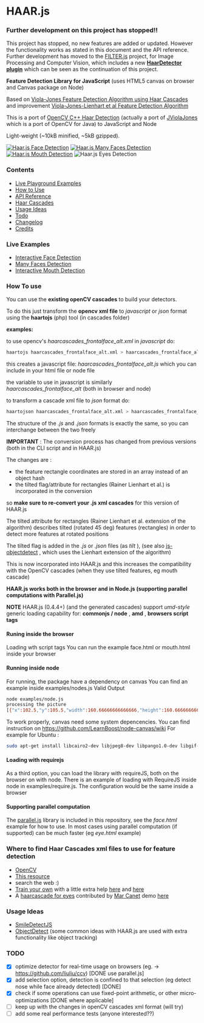 # HAAR.js 

### Further development on this project has stopped!!

This project has stopped, no new features are added or updated. However the functionality works as stated in this document and the API reference. Further development has moved to the [FILTER.js](https://github.com/foo123/FILTER.js) project, for Image Processing and Computer Vision, which includes a new [**HaarDetector plugin**](https://github.com/foo123/FILTER.js/blob/master/src/plugins/HaarDetector.js) which can be seen as the continuation of this project.


__Feature Detection Library for JavaScript__    (uses HTML5 canvas on browser and Canvas package on Node)

Based on [Viola-Jones Feature Detection Algorithm using Haar Cascades](http://www.cs.cmu.edu/~efros/courses/LBMV07/Papers/viola-cvpr-01.pdf)
and improvement [Viola-Jones-Lienhart et al Feature Detection Algorithm](http://www.multimedia-computing.de/mediawiki//images/5/52/MRL-TR-May02-revised-Dec02.pdf)

This is a port of [OpenCV C++ Haar Detection](http://opencv.org/) (actually a port of [JViolaJones](http://code.google.com/p/jviolajones/) which is a port of OpenCV for Java) to JavaScript and Node

Light-weight (~10kB minified, ~5kB gzipped).

[![Haar.js Face Detection](/examples/haar-face-detection.png)](https://foo123.github.com/examples/face-detection/)
[![Haar.js Many Faces Detection](/examples/haar-faces-detection.png)](https://foo123.github.com/examples/faces-detection/)
[![Haar.js Mouth Detection](/examples/haar-mouth-detection.png)](https://foo123.github.com/examples/mouth-detection/)
![Haar.js Eyes Detection](/examples/haar-eyes-detection.png)

### Contents

* [Live Playground Examples](#live-examples)
* [How to Use](#how-to-use)
* [API Reference](/api-reference.md)
* [Haar Cascades](#where-to-find-haar-cascades-xml-files-to-use-for-feature-detection)
* [Usage Ideas](#usage-ideas)
* [Todo](#todo)
* [Changelog](/changelog.md)
* [Credits](/credits.md)

### Live Examples
* [Interactive Face Detection](https://foo123.github.com/examples/face-detection/)
* [Many Faces Detection](https://foo123.github.com/examples/faces-detection/)
* [Interactive Mouth Detection](https://foo123.github.com/examples/mouth-detection/)


### How To use
You can use the __existing openCV cascades__  to build your detectors.

To do this just transform the __opencv xml file__ to *javascript* or *json* format
using the __haartojs__ (php) tool (in cascades folder)

__examples:__

to use opencv's *haarcascades_frontalface_alt.xml*  in *javascript* do:

```bash
haartojs haarcascades_frontalface_alt.xml > haarcascades_frontalface_alt.js
```

this creates a javascript file:   *haarcascades_frontalface_alt.js*
which you can include in your html file or node file

the variable to use in javascript is similarly  
*haarcascades_frontalface_alt*  (both in browser and node)

to transform a cascade xml file to *json* format do:

```bash
haartojson haarcascades_frontalface_alt.xml > haarcascades_frontalface_alt.json
```

The structure of the *.js* and *.json* formats is exactly the same, so you can interchange between the two freely


__IMPORTANT__ : The conversion process has changed from previous versions (both in the CLI script and in HAAR.js)

The changes are :

* the feature rectangle coordinates are stored in an array instead of an object hash
* the tilted flag/attribute for rectangles (Rainer Lienhart et al.) is incorporated in the conversion

so __make sure to re-convert your .js xml cascades__ for this version of HAAR.js

The tilted attribute for rectangles (Rainer Lienhart et al. extension of the algorithm) describes tilted (rotated 45 deg) features (rectangles)
in order to detect more features at rotated positions

The tilted flag is added in the *.js* or *.json* files (as *tilt* ), 
(see also [js-objectdetect](https://github.com/mtschirs/js-objectdetect) , which uses the Lienhart extension of the algorithm)

This is now incorporated into HAAR.js and this increases the compatibility 
with the OpenCV cascades (when they use tilted features, eg mouth cascade)


__HAAR.js works both in the browser and in Node.js (supporting parallel computations with Parallel.js)__


**NOTE** HAAR.js (0.4.4+) (and the generated cascades) support *umd-style* generic loading capability for: **commonjs / node** , **amd** , **browsers script tags**


#### Runing inside the browser
 Loading wth script tags
    You can run the example face.html or mouth.html inside your browser

#### Running inside node
 For running, the package have a dependency on canvas
 You can find an example inside examples/nodes.js
Valid Output
```bash
node examples/node.js 
processing the picture
[{"x":102.5,"y":105.5,"width":160.66666666666666,"height":160.66666666666666}]
```

To work properly, canvas need some system depencencies.
You can find instruction on https://github.com/LearnBoost/node-canvas/wiki
For example for Ubuntu : 
```bash
sudo apt-get install libcairo2-dev libjpeg8-dev libpango1.0-dev libgif-dev
```

#### Loading with requirejs
 As a third option, you can load the library with requireJS, both on the browser on with node.
There is an example of loading with RequireJS inside node in examples/require.js.
The configuration would be the same inside a browser


#### Supporting parallel computation
 The [parallel.js](https://github.com/adambom/parallel.js) library is included in this repository, see the _face.html_ example for how to use.
 In most cases using parallel computation (if supported) can be much faster (eg _eye.html_ example)


### Where to find Haar Cascades xml files to use for feature detection
* [OpenCV](http://opencv.org/)
* [This resource](http://alereimondo.no-ip.org/OpenCV/34)
* search the web :)
* [Train your own](http://docs.opencv.org/doc/user_guide/ug_traincascade.html) with a little extra help [here](http://note.sonots.com/SciSoftware/haartraining.html) and [here](http://coding-robin.de/2013/07/22/train-your-own-opencv-haar-classifier.html)
* A [haarcascade for eyes](http://www-personal.umich.edu/~shameem/haarcascade_eye.html) contributed by [Mar Canet](https://github.com/mcanet) demo [here](/examples/eye.html)



### Usage Ideas
* [SmileDetectJS](https://github.com/roironn/SmileDetectJS)
* [ObjectDetect](https://github.com/mtschirs/js-objectdetect) (some common ideas with HAAR.js are used with extra functionality like object tracking)



### TODO
- [x] optimize detector for real-time usage on browsers (eg. -> https://github.com/liuliu/ccv) [DONE use parallel.js]
- [x] add selection option, detection is confined to that selection (eg detect nose while face already detected) [DONE]
- [x] check if some operations can use fixed-point arithmetic, or other micro-optimizations [DONE where applicable]
- [ ] keep up with the changes in openCV cascades xml format (will try)
- [ ] add some real performance tests (anyone interested??)

<!--
*URL* [Nikos Web Development](http://nikos-web-development.netai.net/ "Nikos Web Development")  
*URL* [Haar.js blog post](http://nikos-web-development.netai.net/blog/haar-js-feature-detection-in-javascript-and-html5-canvas/ "Haar.js blog post")  
*URL* [WorkingClassCode](http://workingclasscode.uphero.com/ "Working Class Code")  
-->